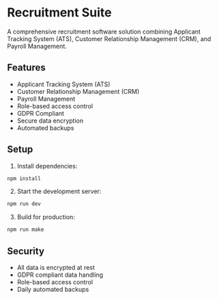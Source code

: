 # Recruitment Suite

A comprehensive recruitment software solution combining Applicant Tracking System (ATS), Customer Relationship Management (CRM), and Payroll Management.

## Features

- Applicant Tracking System (ATS)
- Customer Relationship Management (CRM)
- Payroll Management
- Role-based access control
- GDPR Compliant
- Secure data encryption
- Automated backups

## Setup

1. Install dependencies:
```bash
npm install
```

2. Start the development server:
```bash
npm run dev
```

3. Build for production:
```bash
npm run make
```

## Security

- All data is encrypted at rest
- GDPR compliant data handling
- Role-based access control
- Daily automated backups
